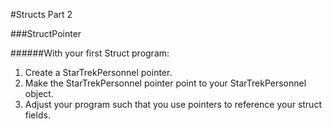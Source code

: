 #Structs Part 2

###StructPointer

######With your first Struct program:

1.  Create a StarTrekPersonnel pointer.
2.  Make the StarTrekPersonnel pointer point to your StarTrekPersonnel object.
3.  Adjust your program such that you use pointers to reference your struct fields.
